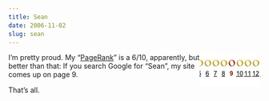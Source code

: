 ```yaml
---
title: Sean
date: 2006-11-02
slug: sean
---
```

<p><img src="/assets/img/googlesean.jpg" border="0" height="65" width="122" alt="Google page 9" align="right" />I&#8217;m pretty proud. My &#8220;<a href="http://www.google.com/technology/" title="PageRank as explained by Google">PageRank</a>&#8221; is a 6/10, apparently, but better than that: If you search Google for &#8220;Sean&#8221;, my site comes up on page 9.</p>

<p>That&#8217;s all.</p>